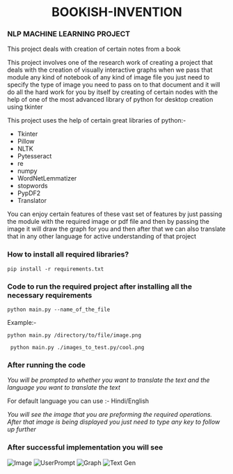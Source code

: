 <h1 align="center"> BOOKISH-INVENTION </h1>

### NLP MACHINE LEARNING PROJECT

This project deals with creation of certain notes from a book

This project involves one of the research work of creating a project that deals with the creation of visually interactive graphs when we pass that module any kind of notebook of any kind of image file you just need to specify the type of image you need to pass on to that document and it will do all the hard work for you by itself by creating of certain nodes with the help of one of the most advanced library of python for desktop creation using tkinter

This project uses the help of certain great libraries of python:-
* Tkinter
* Pillow
* NLTK
* Pytesseract
* re
* numpy
* WordNetLemmatizer
* stopwords
* PypDF2
* Translator

You can enjoy certain features of these vast set of features by just passing the module with the required image or pdf file and then by passing the image it will draw the graph for you and then after that we can also translate that in any other language for active understanding of that project

### How to install all required libraries?

```pip install -r requirements.txt```

### Code to run the required project after installing all the necessary requirements

``` 
python main.py --name_of_the_file 
```

Example:-

```python main.py /directory/to/file/image.png```

``` python main.py ./images_to_test.py/cool.png```

### After running the code 

*You will be prompted to whether you want to translate the text and the language you want to translate the text*

For default language you can use :- Hindi/English

*You will see the image that you are preforming the required operations. After that image is being displayed you just need to type any key to follow up further*

### After successful implementation you will see
![Image](./Images/img1.png?raw=true "Image")
![UserPrompt](./Images/code_and_img.png?raw=true "Code")
![Graph](./Images/graph.png?raw=true "graph")
![Text Gen](./Images/text_gen.png?raw=true "text")







  
